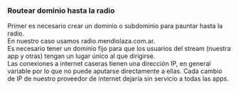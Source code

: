 ### Routear dominio hasta la radio

Primer es necesario crear un dominio o subdominio para pauntar hasta la radio.  
En nuestro caso usamos radio.mendiolaza.com.ar.  
Es necesario tener un dominio fijo para que los usuarios del stream (nuestra app y otras) tengan un lugar único al que dirigirse.  
Las conexiones a internet caseras tienen una dirección IP, en general variable por lo que no puede aputarse directamente a ellas. Cada cambio de IP de nuestro proveedor de internet dejaría sin servicio a todas las apps.  




